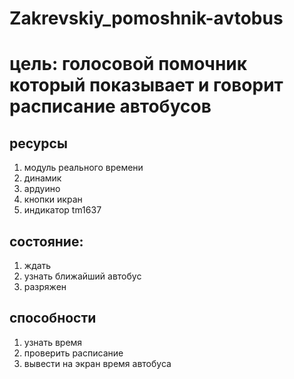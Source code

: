 # Zakrevskiy_pomoshnik-avtobus
# цель: голосовой помочник который показывает и говорит расписание автобусов


## ресурсы
1. модуль реального времени
2. динамик 
3. ардуино 
4. кнопки икран
5. индикатор tm1637

## состояние:
1. ждать
2. узнать ближайший автобус
3. разряжен

## способности 
1. узнать время
2. проверить расписание 
3. вывести на экран время автобуса
